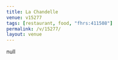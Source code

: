 ```yaml
---
title: La Chandelle
venue: v15277
tags: [restaurant, food, "fhrs:411508"]
permalink: /v/15277/
layout: venue
---
```

null